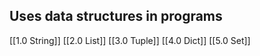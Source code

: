 ## Uses data structures in programs

[[1.0 String]]
[[2.0 List]]
[[3.0 Tuple]]
[[4.0 Dict]]
[[5.0 Set]]